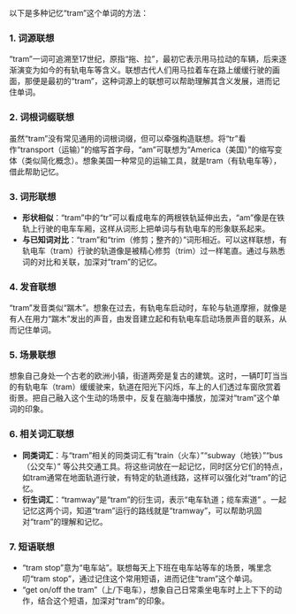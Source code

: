 以下是多种记忆“tram”这个单词的方法：

### 1. 词源联想
“tram”一词可追溯至17世纪，原指“拖、拉”，最初它表示用马拉动的车辆，后来逐渐演变为如今的有轨电车等含义。联想古代人们用马拉着车在路上缓缓行驶的画面，那便是最初的“tram”，这种词源上的联想可以帮助理解其含义发展，进而记住单词。

### 2. 词根词缀联想
虽然“tram”没有常见通用的词根词缀，但可以牵强构造联想。将“tr”看作“transport（运输）”的缩写首字母，“am”可联想为“America（美国）”的缩写变体（类似简化概念）。想象美国一种常见的运输工具，就是tram（有轨电车等），借此帮助记忆。 

### 3. 词形联想
 - **形状相似**：“tram”中的“tr”可以看成电车的两根铁轨延伸出去，“am”像是在铁轨上行驶的电车车厢，这样从词形上把单词与有轨电车的形象联系起来。
 - **与已知词对比**：“tram”和“trim（修剪；整齐的）”词形相近。可以这样联想，有轨电车（tram）行驶的轨道像是被精心修剪（trim）过一样笔直。通过与熟悉词的对比和关联，加深对“tram”的记忆。

### 4. 发音联想
“tram”发音类似“踹木”。想象在过去，有轨电车启动时，车轮与轨道摩擦，就像是有人在用力“踹木”发出的声音，由发音建立起和有轨电车启动场景声音的联系，从而记住单词。

### 5. 场景联想
想象自己身处一个古老的欧洲小镇，街道两旁是复古的建筑。这时，一辆叮叮当当的有轨电车（tram）缓缓驶来，轨道在阳光下闪烁，车上的人们透过车窗欣赏着街景。把自己融入这个生动的场景中，反复在脑海中播放，加深对“tram”这个单词的印象。

### 6. 相关词汇联想
 - **同类词汇**：与“tram”相关的同类词汇有“train（火车）”“subway（地铁）”“bus（公交车）” 等公共交通工具。将这些词放在一起记忆，同时区分它们的特点，如tram通常在地面轨道行驶，有特定的轨道线路，这样可以强化对“tram”的记忆。
 - **衍生词汇**：“tramway”是“tram”的衍生词，表示“电车轨道；缆车索道” 。一起记忆这两个词，知道“tram”运行的路线就是“tramway”，可以帮助巩固对“tram”的理解和记忆。

### 7. 短语联想
 - “tram stop”意为“电车站”。联想每天上下班在电车站等车的场景，嘴里念叨“tram stop”，通过记住这个常用短语，进而记住“tram”这个单词。
 - “get on/off the tram”（上/下电车），想象自己日常乘坐电车时上上下下的动作，结合这个短语，加深对“tram”的印象。 